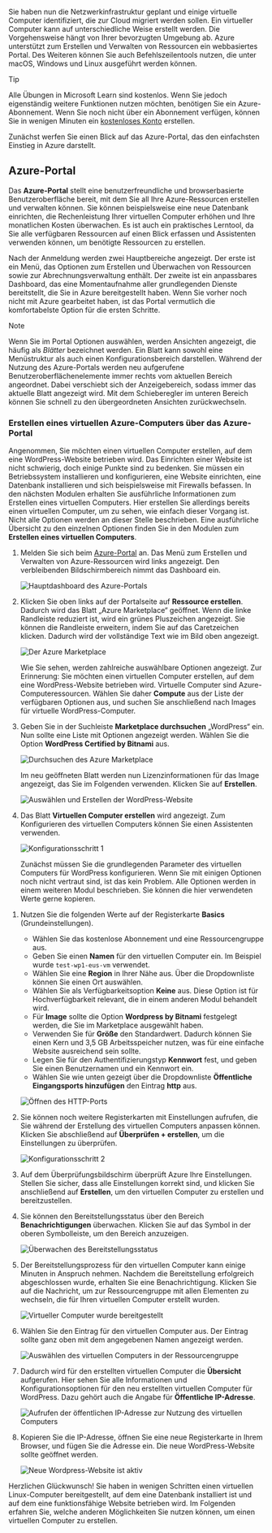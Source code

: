 Sie haben nun die Netzwerkinfrastruktur geplant und einige virtuelle Computer identifiziert, die zur Cloud migriert werden sollen. Ein virtueller Computer kann auf unterschiedliche Weise erstellt werden. Die Vorgehensweise hängt von Ihrer bevorzugten Umgebung ab. Azure unterstützt zum Erstellen und Verwalten von Ressourcen ein webbasiertes Portal. Des Weiteren können Sie auch Befehlszeilentools nutzen, die unter macOS, Windows und Linux ausgeführt werden können.

> [!TIP]
> Alle Übungen in Microsoft Learn sind kostenlos. Wenn Sie jedoch eigenständig weitere Funktionen nutzen möchten, benötigen Sie ein Azure-Abonnement. Wenn Sie noch nicht über ein Abonnement verfügen, können Sie in wenigen Minuten ein [kostenloses Konto](https://azure.microsoft.com/free/?WT.mc_id=A261C142F) erstellen.

Zunächst werfen Sie einen Blick auf das Azure-Portal, das den einfachsten Einstieg in Azure darstellt.

## <a name="azure-portal"></a>Azure-Portal

Das **Azure-Portal** stellt eine benutzerfreundliche und browserbasierte Benutzeroberfläche bereit, mit dem Sie all Ihre Azure-Ressourcen erstellen und verwalten können. Sie können beispielsweise eine neue Datenbank einrichten, die Rechenleistung Ihrer virtuellen Computer erhöhen und Ihre monatlichen Kosten überwachen. Es ist auch ein praktisches Lerntool, da Sie alle verfügbaren Ressourcen auf einen Blick erfassen und Assistenten verwenden können, um benötigte Ressourcen zu erstellen.

Nach der Anmeldung werden zwei Hauptbereiche angezeigt. Der erste ist ein Menü, das Optionen zum Erstellen und Überwachen von Ressourcen sowie zur Abrechnungsverwaltung enthält. Der zweite ist ein anpassbares Dashboard, das eine Momentaufnahme aller grundlegenden Dienste bereitstellt, die Sie in Azure bereitgestellt haben. Wenn Sie vorher noch nicht mit Azure gearbeitet haben, ist das Portal vermutlich die komfortabelste Option für die ersten Schritte.

> [!NOTE]
> Wenn Sie im Portal Optionen auswählen, werden Ansichten angezeigt, die häufig als _Blätter_ bezeichnet werden. Ein Blatt kann sowohl eine Menüstruktur als auch einen Konfigurationsbereich darstellen. Während der Nutzung des Azure-Portals werden neu aufgerufene Benutzeroberflächenelemente immer rechts vom aktuellen Bereich angeordnet. Dabei verschiebt sich der Anzeigebereich, sodass immer das aktuelle Blatt angezeigt wird. Mit dem Schieberegler im unteren Bereich können Sie schnell zu den übergeordneten Ansichten zurückwechseln.

### <a name="create-an-azure-vm-with-the-azure-portal"></a>Erstellen eines virtuellen Azure-Computers über das Azure-Portal

Angenommen, Sie möchten einen virtuellen Computer erstellen, auf dem eine WordPress-Website betrieben wird. Das Einrichten einer Website ist nicht schwierig, doch einige Punkte sind zu bedenken. Sie müssen ein Betriebssystem installieren und konfigurieren, eine Website einrichten, eine Datenbank installieren und sich beispielsweise mit Firewalls befassen. In den nächsten Modulen erhalten Sie ausführliche Informationen zum Erstellen eines virtuellen Computers. Hier erstellen Sie allerdings bereits einen virtuellen Computer, um zu sehen, wie einfach dieser Vorgang ist. Nicht alle Optionen werden an dieser Stelle beschrieben. Eine ausführliche Übersicht zu den einzelnen Optionen finden Sie in den Modulen zum **Erstellen eines virtuellen Computers**.

1. Melden Sie sich beim [Azure-Portal](https://portal.azure.com?azure-portal=true) an. Das Menü zum Erstellen und Verwalten von Azure-Ressourcen wird links angezeigt. Den verbleibenden Bildschirmbereich nimmt das Dashboard ein.

    ![Hauptdashboard des Azure-Portals](../media-draft/3-dashboard-page.png)

1. Klicken Sie oben links auf der Portalseite auf **Ressource erstellen**. Dadurch wird das Blatt „Azure Marketplace“ geöffnet. Wenn die linke Randleiste reduziert ist, wird ein grünes Pluszeichen angezeigt. Sie können die Randleiste erweitern, indem Sie auf das Caretzeichen klicken. Dadurch wird der vollständige Text wie im Bild oben angezeigt.

    ![Der Azure Marketplace](../media-draft/3-create-new-resource.png)

    Wie Sie sehen, werden zahlreiche auswählbare Optionen angezeigt. Zur Erinnerung: Sie möchten einen virtuellen Computer erstellen, auf dem eine WordPress-Website betrieben wird. Virtuelle Computer sind Azure-Computeressourcen. Wählen Sie daher **Compute** aus der Liste der verfügbaren Optionen aus, und suchen Sie anschließend nach Images für virtuelle WordPress-Computer.

1. Geben Sie in der Suchleiste **Marketplace durchsuchen** „WordPress“ ein. Nun sollte eine Liste mit Optionen angezeigt werden. Wählen Sie die Option **WordPress Certified by Bitnami** aus.

    ![Durchsuchen des Azure Marketplace](../media-draft/3-search-vm-image.png)

    Im neu geöffneten Blatt werden nun Lizenzinformationen für das Image angezeigt, das Sie im Folgenden verwenden. Klicken Sie auf **Erstellen**.

    ![Auswählen und Erstellen der WordPress-Website](../media-draft/3-create-vm-image.png)

1. Das Blatt **Virtuellen Computer erstellen** wird angezeigt. Zum Konfigurieren des virtuellen Computers können Sie einen Assistenten verwenden.

    ![Konfigurationsschritt 1](../media-draft/3-create-vm-1.png)

    Zunächst müssen Sie die grundlegenden Parameter des virtuellen Computers für WordPress konfigurieren. Wenn Sie mit einigen Optionen noch nicht vertraut sind, ist das kein Problem. Alle Optionen werden in einem weiteren Modul beschrieben. Sie können die hier verwendeten Werte gerne kopieren.

<!-- TODO: fix subscription + resource group -->
1. Nutzen Sie die folgenden Werte auf der Registerkarte **Basics** (Grundeinstellungen).
    - Wählen Sie das kostenlose Abonnement und eine Ressourcengruppe aus.
    - Geben Sie einen **Namen** für den virtuellen Computer ein. Im Beispiel wurde `test-wp1-eus-vm` verwendet.
    - Wählen Sie eine **Region** in Ihrer Nähe aus. Über die Dropdownliste können Sie einen Ort auswählen.
    - Wählen Sie als Verfügbarkeitsoption **Keine** aus. Diese Option ist für Hochverfügbarkeit relevant, die in einem anderen Modul behandelt wird.
    - Für **Image** sollte die Option **Wordpress by Bitnami** festgelegt werden, die Sie im Marketplace ausgewählt haben.
    - Verwenden Sie für **Größe** den Standardwert. Dadurch können Sie einen Kern und 3,5 GB Arbeitsspeicher nutzen, was für eine einfache Website ausreichend sein sollte.
    - Legen Sie für den Authentifizierungstyp **Kennwort** fest, und geben Sie einen Benutzernamen und ein Kennwort ein.
    - Wählen Sie wie unten gezeigt über die Dropdownliste **Öffentliche Eingangsports hinzufügen** den Eintrag **http** aus.

    ![Öffnen des HTTP-Ports](../media-draft/3-open-http-port.png)

1. Sie können noch weitere Registerkarten mit Einstellungen aufrufen, die Sie während der Erstellung des virtuellen Computers anpassen können. Klicken Sie abschließend auf **Überprüfen + erstellen**, um die Einstellungen zu überprüfen.

    ![Konfigurationsschritt 2](../media-draft/3-review-create-vm.png)

1. Auf dem Überprüfungsbildschirm überprüft Azure Ihre Einstellungen. Stellen Sie sicher, dass alle Einstellungen korrekt sind, und klicken Sie anschließend auf **Erstellen**, um den virtuellen Computer zu erstellen und bereitzustellen.

1. Sie können den Bereitstellungsstatus über den Bereich **Benachrichtigungen** überwachen. Klicken Sie auf das Symbol in der oberen Symbolleiste, um den Bereich anzuzeigen.

    ![Überwachen des Bereitstellungsstatus](../media-draft/3-deploying.png)

1. Der Bereitstellungsprozess für den virtuellen Computer kann einige Minuten in Anspruch nehmen. Nachdem die Bereitstellung erfolgreich abgeschlossen wurde, erhalten Sie eine Benachrichtigung. Klicken Sie auf die Nachricht, um zur Ressourcengruppe mit allen Elementen zu wechseln, die für Ihren virtuellen Computer erstellt wurden.

    ![Virtueller Computer wurde bereitgestellt](../media-draft/3-deployment-succeeded.png)

1. Wählen Sie den Eintrag für den virtuellen Computer aus. Der Eintrag sollte ganz oben mit dem angegebenen Namen angezeigt werden.

    ![Auswählen des virtuellen Computers in der Ressourcengruppe](../media-draft/3-open-vm-properties.png)

1. Dadurch wird für den erstellten virtuellen Computer die **Übersicht** aufgerufen. Hier sehen Sie alle Informationen und Konfigurationsoptionen für den neu erstellten virtuellen Computer für WordPress. Dazu gehört auch die Angabe für **Öffentliche IP-Adresse**.

    ![Aufrufen der öffentlichen IP-Adresse zur Nutzung des virtuellen Computers](../media-draft/3-public-ip-address.png)

11. Kopieren Sie die IP-Adresse, öffnen Sie eine neue Registerkarte in Ihrem Browser, und fügen Sie die Adresse ein. Die neue WordPress-Website sollte geöffnet werden.

    ![Neue Wordpress-Website ist aktiv](../media-draft/3-my-new-blog.png)

Herzlichen Glückwunsch! Sie haben in wenigen Schritten einen virtuellen Linux-Computer bereitgestellt, auf dem eine Datenbank installiert ist und auf dem eine funktionsfähige Website betrieben wird. Im Folgenden erfahren Sie, welche anderen Möglichkeiten Sie nutzen können, um einen virtuellen Computer zu erstellen.
